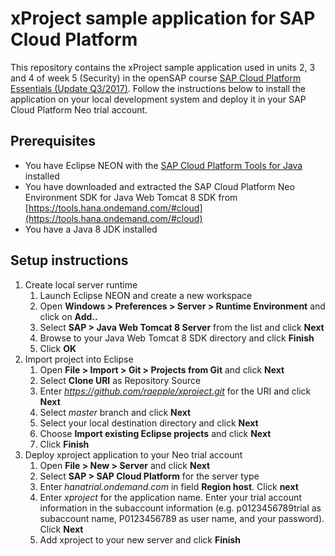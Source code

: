 # xProject sample application for SAP Cloud Platform

This repository contains the xProject sample application used in units 2, 3 and 4 of week 5 (Security) in the openSAP course [SAP Cloud Platform Essentials (Update Q3/2017)](https://open.sap.com/courses/cp1-2).
Follow the instructions below to install the application on your local development system and deploy it in your SAP Cloud Platform Neo trial account.

## Prerequisites
- You have Eclipse NEON with the [SAP Cloud Platform Tools for Java](https://tools.hana.ondemand.com/#cloud) installed
- You have downloaded and extracted the SAP Cloud Platform Neo Environment SDK for Java Web Tomcat 8 SDK from [https://tools.hana.ondemand.com/#cloud](https://tools.hana.ondemand.com/#cloud)
- You have a Java 8 JDK installed

## Setup instructions
1. Create local server runtime
    1. Launch Eclipse NEON and create a new workspace
    2. Open **Windows > Preferences > Server > Runtime Environment** and click on **Add..**
    3. Select **SAP > Java Web Tomcat 8 Server** from the list and click **Next**
    4. Browse to your Java Web Tomcat 8 SDK directory and click **Finish**
    5. Click **OK**
2. Import project into Eclipse
    1. Open **File > Import > Git > Projects from Git** and click **Next**
    2. Select **Clone URI** as Repository Source
    3. Enter *https://github.com/raepple/xproject.git* for the URI and click **Next**
    4. Select *master* branch and click **Next**
    5. Select your local destination directory and click **Next**
    6. Choose **Import existing Eclipse projects** and click **Next**
    7. Click **Finish**
3. Deploy xproject application to your Neo trial account
    1. Open **File > New > Server** and click **Next**
    2. Select **SAP > SAP Cloud Platform** for the server type
    3. Enter *hanatrial.ondemand.com* in field **Region host**. Click **next**
    4. Enter *xproject* for the application name. Enter your trial account information in the subaccount information (e.g. p0123456789trial as subaccount name, P0123456789 as user name, and your password). Click **Next**
    5. Add xproject to your new server and click **Finish**
